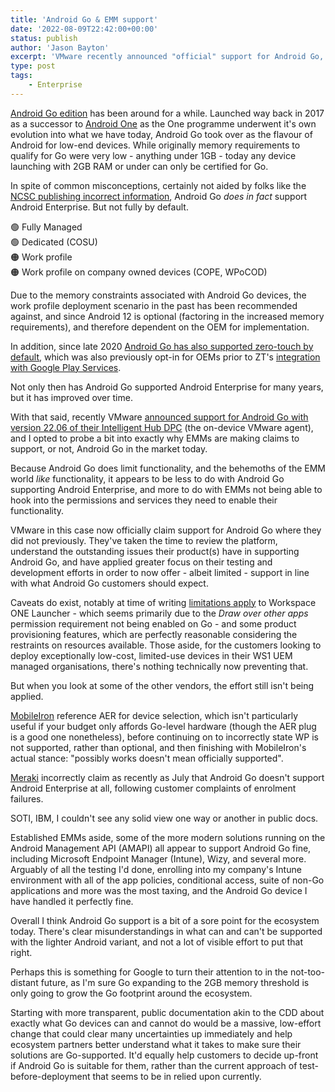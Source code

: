 ```yaml
---
title: 'Android Go & EMM support'
date: '2022-08-09T22:42:00+00:00'
status: publish
author: 'Jason Bayton'
excerpt: 'VMware recently announced "official" support for Android Go, the resource-mindful implementation of Android for lower-end devices. What does this mean for Android Go support over all, and does Android Go require dedicated support within the Android Ecosystem? (Hint: No).'
type: post
tags:
    - Enterprise
---
```

[Android Go edition](https://www.android.com/versions/go-edition/) has been around for a while. Launched way back in 2017 as a successor to [Android One](/android/what-is-android-one/) as the One programme underwent it's own evolution into what we have today, Android Go took over as the flavour of Android for low-end devices. While originally memory requirements to qualify for Go were very low - anything under 1GB - today any device launching with 2GB RAM or under can only be certified for Go. 

In spite of common misconceptions, certainly not aided by folks like the [NCSC publishing incorrect information](https://www.ncsc.gov.uk/blog-post/ready-set-android-go), Android Go _does in fact_ support Android Enterprise. But not fully by default. 

🟢 Fully Managed  
🟢 Dedicated (COSU)  
🟠 Work profile  
🟠 Work profile on company owned devices (COPE, WPoCOD) 

Due to the memory constraints associated with Android Go devices, the work profile deployment scenario in the past has been recommended against, and since Android 12 is optional (factoring in the increased memory requirements), and therefore dependent on the OEM for implementation. 

In addition, since late 2020 [Android Go has also supported zero-touch by default](/android/android-enterprise-faq/#:~:text=on%208.0%2B%20devices.-,Does%20Android%20Go%20support%20zero%2Dtouch,-%3F%20%23), which was also previously opt-in for OEMs prior to ZT's [integration with Google Play Services](https://bayton.org/blog/2020/11/google-announce-big-changes-to-zero-touch/).

Not only then has Android Go supported Android Enterprise for many years, but it has improved over time.

With that said, recently VMware [announced support for Android Go with version 22.06 of their Intelligent Hub DPC](https://blogs.vmware.com/euc/2022/07/bringing-android-enterprise-to-everyone-with-android-go-edition.html) (the on-device VMware agent), and I opted to probe a bit into exactly why EMMs are making claims to support, or not, Android Go in the market today. 

Because Android Go does limit functionality, and the behemoths of the EMM world _like_ functionality, it appears to be less to do with Android Go supporting Android Enterprise, and more to do with EMMs not being able to hook into the permissions and services they need to enable their functionality. 

VMware in this case now officially claim support for Android Go where they did not previously. They've taken the time to review the platform, understand the outstanding issues their product(s) have in supporting Android Go, and have applied greater focus on their testing and development efforts in order to now offer - albeit limited - support in line with what Android Go customers should expect. 

Caveats do exist, notably at time of writing [limitations apply](https://docs.vmware.com/en/VMware-Workspace-ONE-UEM/services/Android_Platform/GUID-AWT-AFWINTRODUCTION.html?hWord=N4IgpgHiBcIIYDsAmAnA9gSyQAgOZpAF8g#:~:text=Android%20Device%20Modes.-,Android%20GO%20Support,-Workspace%20ONE%20UEM) to Workspace ONE Launcher - which seems primarily due to the _Draw over other apps_ permission requirement not being enabled on Go - and some product provisioning features, which are perfectly reasonable considering the restraints on resources available. Those aside, for the customers looking to deploy exceptionally low-cost, limited-use devices in their WS1 UEM managed organisations, there's nothing technically now preventing that. 

But when you look at some of the other vendors, the effort still isn't being applied. 

[MobileIron](https://forums.ivanti.com/s/article/Is-Android-Go-Edition-Supported-with-MobileIron?language=en_US) reference AER for device selection, which isn't particularly useful if your budget only affords Go-level hardware (though the AER plug is a good one nonetheless), before continuing on to incorrectly state WP is not supported, rather than optional, and then finishing with MobileIron's actual stance: "possibly works doesn't mean officially supported".

[Meraki](https://community.meraki.com/t5/New-to-Meraki/Meraki-and-Android-Go/m-p/154825) incorrectly claim as recently as July that Android Go doesn't support Android Enterprise at all, following customer complaints of enrolment failures.

SOTI, IBM, I couldn't see any solid view one way or another in public docs.

Established EMMs aside, some of the more modern solutions running on the Android Management API (AMAPI) all appear to support Android Go fine, including Microsoft Endpoint Manager (Intune), Wizy, and several more. Arguably of all the testing I'd done, enrolling into my company's Intune environment with all of the app policies, conditional access, suite of non-Go applications and more was the most taxing, and the Android Go device I have handled it perfectly fine. 

Overall I think Android Go support is a bit of a sore point for the ecosystem today. There's clear misunderstandings in what can and can't be supported with the lighter Android variant, and not a lot of visible effort to put that right. 

Perhaps this is something for Google to turn their attention to in the not-too-distant future, as I'm sure Go expanding to the 2GB memory threshold is only going to grow the Go footprint around the ecosystem. 

Starting with more transparent, public documentation akin to the CDD about exactly what Go devices can and cannot do would be a massive, low-effort change that could clear many uncertainties up immediately and help ecosystem partners better understand what it takes to make sure their solutions are Go-supported. It'd equally help customers to decide up-front if Android Go is suitable for them, rather than the current approach of test-before-deployment that seems to be in relied upon currently.